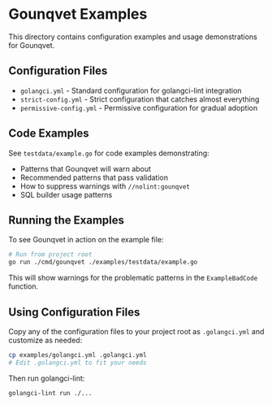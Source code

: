 # Gounqvet Examples

This directory contains configuration examples and usage demonstrations for Gounqvet.

## Configuration Files

- `golangci.yml` - Standard configuration for golangci-lint integration
- `strict-config.yml` - Strict configuration that catches almost everything
- `permissive-config.yml` - Permissive configuration for gradual adoption

## Code Examples

See `testdata/example.go` for code examples demonstrating:

- Patterns that Gounqvet will warn about
- Recommended patterns that pass validation
- How to suppress warnings with `//nolint:gounqvet`
- SQL builder usage patterns

## Running the Examples

To see Gounqvet in action on the example file:

```bash
# Run from project root
go run ./cmd/gounqvet ./examples/testdata/example.go
```

This will show warnings for the problematic patterns in the `ExampleBadCode` function.

## Using Configuration Files

Copy any of the configuration files to your project root as `.golangci.yml` and customize as needed:

```bash
cp examples/golangci.yml .golangci.yml
# Edit .golangci.yml to fit your needs
```

Then run golangci-lint:

```bash
golangci-lint run ./...
```
